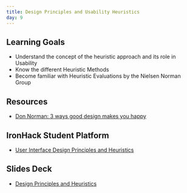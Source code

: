 ```yaml
---
title: Design Principles and Usability Heuristics
day: 9
---
```


## Learning Goals
- Understand the concept of the heuristic approach and its role in Usability
- Know the different Heuristic Methods
- Become familiar with Heuristic Evaluations by the Nielsen Norman Group

## Resources
- [Don Norman: 3 ways good design makes you happy](https://www.ted.com/talks/don_norman_on_design_and_emotion)

## IronHack Student Platform
- [User Interface Design Principles and Heuristics](http://learn.ironhack.com/#/learning_unit/7047)

## Slides Deck
- [Design Principles and Heuristics](https://docs.google.com/presentation/u/3/d/1TxXct4o4vO80P3IuG64LfI66GTf9gYWFnH7cNArKzt4/edit?usp=sharing)

